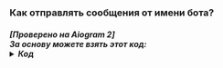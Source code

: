 <h3>Как отправлять сообщения от имени бота?</h3>
<h5>
  [Проверено на Aiogram 2]<br>
  За основу можете взять этот код:
<details>
  <summary>Код </summary>
import requests<br>
while 1:<br>
    chat_id = ""<br>
    message = input()<br>
    url = f"https://api.telegram.org/bot{API_TOKEN}/sendMessage?chat_id={chat_id}&text={message}"<br>
    print(requests.get(url).json())<br>
</details>
</h5>
